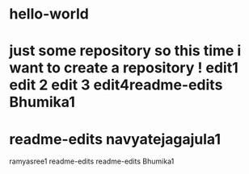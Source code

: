 # hello-world
just some repository
so this time i want to create a repository !
edit1
edit 2
edit 3
edit4readme-edits
Bhumika1
=======
 readme-edits
navyatejagajula1
=======
ramyasree1
readme-edits
 readme-edits
Bhumika1
